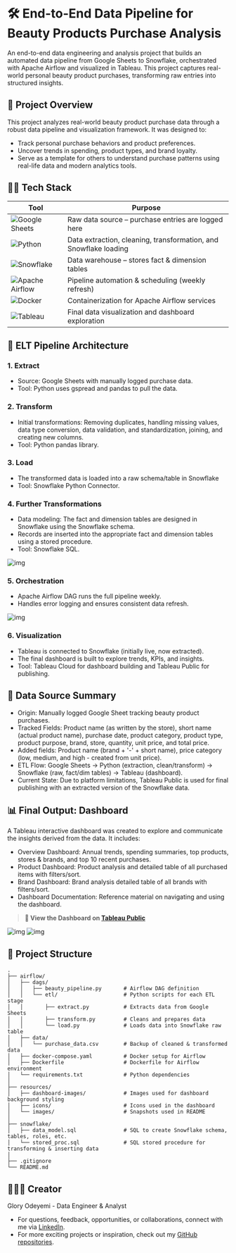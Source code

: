 # 🛠️  End-to-End Data Pipeline for Beauty Products Purchase Analysis
An end-to-end data engineering and analysis project that builds an automated data pipeline from Google Sheets to Snowflake, orchestrated with Apache Airflow and visualized in Tableau. This project captures real-world personal beauty product purchases, transforming raw entries into structured insights.

## 📌 Project Overview
This project analyzes real-world beauty product purchase data through a robust data pipeline and visualization framework. It was designed to:
* Track personal purchase behaviors and product preferences.
* Uncover trends in spending, product types, and brand loyalty.
* Serve as a template for others to understand purchase patterns using real-life data and modern analytics tools.

## 👩‍💻 Tech Stack
| Tool | Purpose |
|------|---------|
| ![Google Sheets](https://img.shields.io/badge/Google%20Sheets-34A853?style=for-the-badge&logo=googlesheets&logoColor=white) | Raw data source – purchase entries are logged here |
| ![Python](https://img.shields.io/badge/Python-3776AB?style=for-the-badge&logo=python&logoColor=white) | Data extraction, cleaning, transformation, and Snowflake loading |
| ![Snowflake](https://img.shields.io/badge/Snowflake-29B5E8?style=for-the-badge&logo=snowflake&logoColor=white) | Data warehouse – stores fact & dimension tables |
| ![Apache Airflow](https://img.shields.io/badge/Airflow-017CEE?style=for-the-badge&logo=apacheairflow&logoColor=white) | Pipeline automation & scheduling (weekly refresh) |
| ![Docker](https://img.shields.io/badge/Docker-2496ED?style=for-the-badge&logo=docker&logoColor=white) | Containerization for Apache Airflow services |
| ![Tableau](https://img.shields.io/badge/Tableau-E97627?style=for-the-badge&logo=tableau&logoColor=white) | Final data visualization and dashboard exploration |

## 🔄 ELT Pipeline Architecture
### 1. Extract
  * Source: Google Sheets with manually logged purchase data.
  * Tool: Python uses gspread and pandas to pull the data.

### 2. Transform
  * Initial transformations: Removing duplicates, handling missing values, data type conversion, data validation, and standardization, joining, and creating new columns.
  * Tool: Python pandas library.

### 3. Load
  * The transformed data is loaded into a raw schema/table in Snowflake
  * Tool: Snowflake Python Connector.

### 4. Further Transformations
  * Data modeling: The fact and dimension tables are designed in Snowflake using the Snowflake schema.
  * Records are inserted into the appropriate fact and dimension tables using a stored procedure.
  * Tool: Snowflake SQL.
    
  ![img](https://github.com/gloryodeyemi/Beauty_Purchase_Analysis/blob/main/resources/images/Beauty-data-model.png)

### 5. Orchestration
  * Apache Airflow DAG runs the full pipeline weekly.
  * Handles error logging and ensures consistent data refresh.
    
  ![img](https://github.com/gloryodeyemi/Beauty_Purchase_Analysis/blob/main/resources/images/airflow_automation.png)

### 6. Visualization
  * Tableau is connected to Snowflake (initially live, now extracted).
  * The final dashboard is built to explore trends, KPIs, and insights.
  * Tool: Tableau Cloud for dashboard building and Tableau Public for publishing.

## 📑 Data Source Summary
  * Origin: Manually logged Google Sheet tracking beauty product purchases.
  * Tracked Fields: Product name (as written by the store), short name (actual product name), purchase date, product category, product type, product purpose, brand, store, quantity, unit price, and total price.
  * Added fields: Product name (brand + '-' + short name), price category (low, medium, and high - created from unit price).
  * ETL Flow: Google Sheets → Python (extraction, clean/transform) → Snowflake (raw, fact/dim tables) → Tableau (dashboard).
  * Current State: Due to platform limitations, Tableau Public is used for final publishing with an extracted version of the Snowflake data.

## 📊 Final Output: Dashboard
A Tableau interactive dashboard was created to explore and communicate the insights derived from the data. It includes:
  * Overview Dashboard: Annual trends, spending summaries, top products, stores & brands, and top 10 recent purchases.
  * Product Dashboard: Product analysis and detailed table of all purchased items with filters/sort.
  * Brand Dashboard: Brand analysis detailed table of all brands with filters/sort.
  * Dashboard Documentation: Reference material on navigating and using the dashboard.

> **🔗 View the Dashboard on [Tableau Public](https://public.tableau.com/views/BeautyProductsPurchaseDashboard/SummaryDashboard)**

![img](https://github.com/gloryodeyemi/Beauty_Purchase_Analysis/blob/main/resources/images/summary-dashboard.png)
![img](https://github.com/gloryodeyemi/Beauty_Purchase_Analysis/blob/main/resources/images/RPList.png)

## 📁 Project Structure
```
.
├── airflow/
│   ├── dags/
│   │   ├── beauty_pipeline.py       # Airflow DAG definition
│   │   └── etl/                     # Python scripts for each ETL stage
│   │       ├── extract.py           # Extracts data from Google Sheets
│   │       ├── transform.py         # Cleans and prepares data
│   │       └── load.py              # Loads data into Snowflake raw table
│   ├── data/
│   │   └── purchase_data.csv        # Backup of cleaned & transformed data
│   ├── docker-compose.yaml          # Docker setup for Airflow
│   ├── Dockerfile                   # Dockerfile for Airflow environment
│   └── requirements.txt             # Python dependencies
│
├── resources/
│   ├── dashboard-images/            # Images used for dashboard background styling
│   ├── icons/                       # Icons used in the dashboard
│   └── images/                      # Snapshots used in README
│
├── snowflake/
│   ├── data_model.sql               # SQL to create Snowflake schema, tables, roles, etc.
│   └── stored_proc.sql              # SQL stored procedure for transforming & inserting data
│
├── .gitignore
└── README.md
```

## 👩🏽‍💻 Creator
Glory Odeyemi - Data Engineer & Analyst
- For questions, feedback, opportunities, or collaborations, connect with me via [LinkedIn](https://www.linkedin.com/in/glory-odeyemi/).
- For more exciting projects or inspiration, check out my [GitHub repositories](https://github.com/gloryodeyemi).
